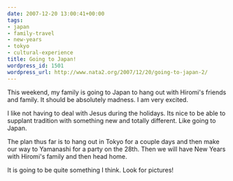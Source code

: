 ```yaml
---
date: 2007-12-20 13:00:41+00:00
tags:
- japan
- family-travel
- new-years
- tokyo
- cultural-experience
title: Going to Japan!
wordpress_id: 1501
wordpress_url: http://www.nata2.org/2007/12/20/going-to-japan-2/
---
```


This weekend, my family is going to Japan to hang out with Hiromi's friends and family. It should be absolutely madness. I am very excited.

I like not having to deal with Jesus during the holidays. Its nice to be able to supplant tradition with something new and totally different. Like going to Japan.

The plan thus far is to hang out in Tokyo for a couple days and then make our way to Yamanashi for a party on the 28th. Then we will have New Years with Hiromi's family and then head home.

It is going to be quite something I think. Look for pictures!